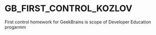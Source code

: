 # GB_FIRST_CONTROL_KOZLOV
First control homework for GeekBrains is scope of Developer Education progarmm
